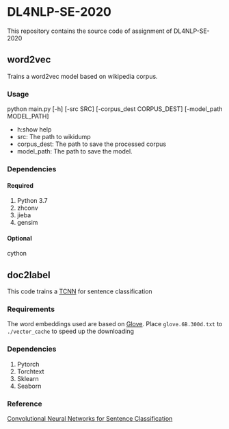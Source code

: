 # DL4NLP-SE-2020
 
This repository contains the source code of assignment of DL4NLP-SE-2020

## word2vec
Trains a word2vec model based on wikipedia corpus.
### Usage
python main.py [-h] [-src SRC] [-corpus_dest CORPUS_DEST]
               [-model_path MODEL_PATH]
- h:show help
- src: The path to wikidump
- corpus_dest: The path to save the processed corpus
- model_path: The path to save the model.
### Dependencies
#### Required
1. Python 3.7
1. zhconv
1. jieba
1. gensim
#### Optional
cython

## doc2label
This code trains a [TCNN][2] for sentence classification

### Requirements

The word embeddings used are based on [Glove][1]. Place `glove.6B.300d.txt` to `./vector_cache` to speed up the downloading


### Dependencies
1. Pytorch
1. Torchtext
1. Sklearn
1. Seaborn

### Reference

[Convolutional Neural Networks for Sentence Classification][2]

[1]:https://nlp.stanford.edu/projects/glove/
[2]:https://arxiv.org/abs/1408.5882